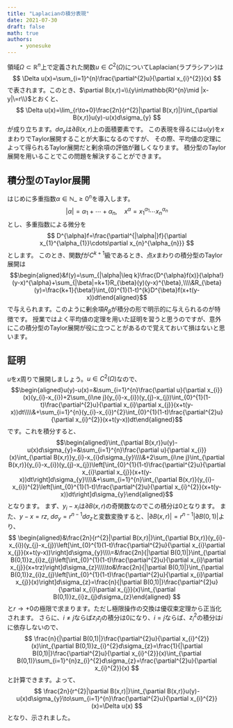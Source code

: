 ```yaml
---
title: "Laplacianの積分表現"
date: 2021-07-30
draft: false
math: true
authors:
    - yonesuke
---
```


領域$\Omega\subset\mathbb{R}^{n}$上で定義された関数$u\in C^{2}(\Omega)$についてLaplacian(ラプラシアン)は
$$
\Delta u(x)=\sum_{i=1}^{n}\frac{\partial^{2}u}{\partial x_{i}^{2}}(x)
$$
で表されます。このとき、$\partial B(x,r)=\\{y\in\mathbb{R}^{n}\mid |x-y|\=r\\}$とおくと、
$$
\Delta u(x)=\lim_{r\to+0}\frac{2n}{r^{2}|\partial B(x,r)|}\int_{\partial B(x,r)}u(y)-u(x)d\sigma_{y}
$$
が成り立ちます。$d\sigma_{y}$は$\partial B(x,r)$上の面積要素です。
この表現を得るには$u(y)$を$x$まわりでTaylor展開することが大事になるのですが、
その際、平均値の定理によって得られるTaylor展開だと剰余項の評価が難しくなります。
積分型のTaylor展開を用いることでこの問題を解決することができます。

<!-- more -->

## 積分型のTaylor展開
はじめに多重指数$\alpha\in\mathbb{N}\_{\geq 0}^{n}$を導入します。
$$
|\alpha|=\alpha_{1}+\cdots+\alpha_{n},\quad
x^{\alpha}=x_{1}^{\alpha_{1}}\cdots x_{n}^{\alpha_{n}}
$$
とし、多重指数による微分を
$$
D^{\alpha}f=\frac{\partial^{|\alpha|}f}{\partial x_{1}^{\alpha_{1}}\cdots\partial x_{n}^{\alpha_{n}}}
$$
とします。
このとき、関数$f$が$C^{k+1}$級であるとき、点$x$まわりの積分型のTaylor展開は
$$\begin{aligned}&f(y)=\sum_{|\alpha|\leq k}\frac{D^{\alpha}f(x)}{\alpha!}(y-x)^{\alpha}+\sum_{|\beta|=k+1}R_{\beta}(y)(y-x)^{\beta},\\\\&R_{\beta}(y)=\frac{k+1}{\beta!}\int_{0}^{1}(1-t)^{k}D^{\beta}f(x+t(y-x))dt\end{aligned}$$
で与えられます。このように剰余項$R_{\beta}$が積分の形で明示的に与えられるのが特徴です。
授業ではよく平均値の定理を用いた証明を習うと思うのですが、意外にこの積分型のTaylor展開が役に立つことがあるので覚えておいて損はないと思います。

## 証明
$u$を$x$周りで展開しましょう。$u\in C^{2}(\Omega)$なので、
$$\begin{aligned}u(y)-u(x)=&\sum_{i=1}^{n}\frac{\partial u}{\partial x_{i}}(x)(y_{i}-x_{i})+2\sum_{i\ne j}(y_{i}-x_{i})(y_{j}-x_{j})\int_{0}^{1}(1-t)\frac{\partial^{2}u}{\partial x_{i}\partial x_{j}}(x+t(y-x))dt\\\\&+\sum_{i=1}^{n}(y_{i}-x_{i})^{2}\int_{0}^{1}(1-t)\frac{\partial^{2}u}{\partial x_{i}^{2}}(x+t(y-x))dt\end{aligned}$$
です。これを積分すると、
$$\begin{aligned}\int_{\partial B(x,r)}u(y)-u(x)d\sigma_{y}=&\sum_{i=1}^{n}\frac{\partial u}{\partial x_{i}}(x)\int_{\partial B(x,r)}y_{i}-x_{i}d\sigma_{y}\\\\&+2\sum_{i\ne j}\int_{\partial B(x,r)}(y_{i}-x_{i})(y_{j}-x_{j})\left[\int_{0}^{1}(1-t)\frac{\partial^{2}u}{\partial x_{i}\partial x_{j}}(x+t(y-x))dt\right]d\sigma_{y}\\\\&+\sum_{i=1}^{n}\int_{\partial B(x,r)}(y_{i}-x_{i})^{2}\left[\int_{0}^{1}(1-t)\frac{\partial^{2}u}{\partial x_{i}^{2}}(x+t(y-x))dt\right]d\sigma_{y}\end{aligned}$$
となります。
まず、$y_{i}-x_{i}$は$\partial B(x,r)$の奇関数なのでこの積分は$0$となります。
また、$y-x=rz,\ d\sigma_{y}=r^{n-1}d\sigma_{z}$と変数変換すると、$|\partial B(x,r)|=r^{n-1}|\partial B(0,1)|$より、
$$
\begin{aligned}&\frac{2n}{r^{2}|\partial B(x,r)|}\int_{\partial B(x,r)}(y_{i}-x_{i})(y_{j}-x_{j})\left[\int_{0}^{1}(1-t)\frac{\partial^{2}u}{\partial x_{i}\partial x_{j}}(x+t(y-x))\right]d\sigma_{y}\\\\=&\frac{2n}{|\partial B(0,1)|}\int_{\partial B(0,1)}z_{i}z_{j}\left[\int_{0}^{1}(1-t)\frac{\partial^{2}u}{\partial x_{i}\partial x_{j}}(x+trz)\right]d\sigma_{z}\\\\\to&\frac{2n}{|\partial B(0,1)|}\int_{\partial B(0,1)}z_{i}z_{j}\left[\int_{0}^{1}(1-t)\frac{\partial^{2}u}{\partial x_{i}\partial x_{j}}(x)\right]d\sigma_{z}=\frac{n}{|\partial B(0,1)|}\frac{\partial^{2}u}{\partial x_{i}\partial x_{j}}(x)\int_{\partial B(0,1)}z_{i}z_{j}d\sigma_{z}\end{aligned}
$$
と$r\to+0$の極限で求まります。ただし極限操作の交換は優収束定理から正当化されます。
さらに、$i\ne j$ならば$z_{i}z_{j}$の積分は$0$になり、$i=j$ならば、$z_{i}^{2}$の積分は$i$に依存しないので、
$$
\frac{n}{|\partial B(0,1)|}\frac{\partial^{2}u}{\partial x_{i}^{2}}(x)\int_{\partial B(0,1)}z_{i}^{2}d\sigma_{z}=\frac{1}{|\partial B(0,1)|}\frac{\partial^{2}u}{\partial x_{i}^{2}}(x)\int_{\partial B(0,1)}\sum_{i=1}^{n}z_{i}^{2}d\sigma_{z}=\frac{\partial^{2}u}{\partial x_{i}^{2}}(x)
$$
と計算できます。よって、
$$
\frac{2n}{r^{2}|\partial B(x,r)|}\int_{\partial B(x,r)}u(y)-u(x)d\sigma_{y}\to\sum_{i=1}^{n}\frac{\partial^{2}u}{\partial x_{i}^{2}}(x)=\Delta u(x)
$$
となり、示されました。